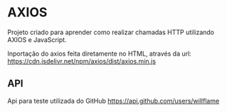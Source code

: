 # AXIOS

Projeto criado para aprender como realizar chamadas HTTP utilizando AXIOS e JavaScript.

Inportação do axios feita diretamente no HTML, através da url:
https://cdn.jsdelivr.net/npm/axios/dist/axios.min.js

## API
Api para teste utilizada do GitHub
https://api.github.com/users/willflame